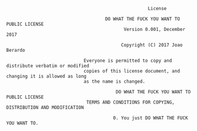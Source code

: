                                                          License

                                         DO WHAT THE FUCK YOU WANT TO PUBLIC LICENSE
                                                Version 0.001, December 2017

                                               Copyright (C) 2017 Joao Berardo

                                 Everyone is permitted to copy and distribute verbatim or modified
                                 copies of this license document, and changing it is allowed as long
                                 as the name is changed.

                                             DO WHAT THE FUCK YOU WANT TO PUBLIC LICENSE
                                  TERMS AND CONDITIONS FOR COPYING, DISTRIBUTION AND MODIFICATION

                                            0. You just DO WHAT THE FUCK YOU WANT TO.
